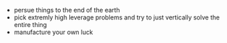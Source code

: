 



- persue things to the end of the earth
- pick extremly high leverage problems and try to just vertically solve the entire thing
- manufacture your own luck
